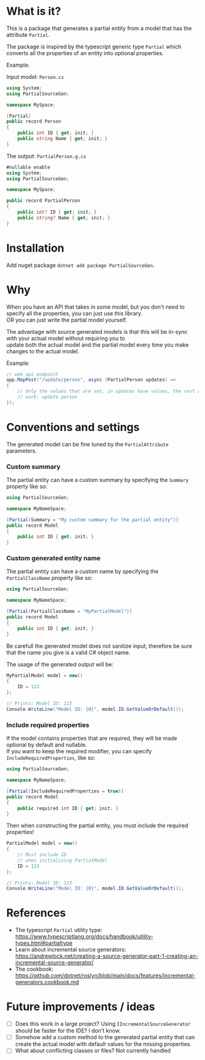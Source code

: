 # What is it?

This is a package that generates a partial entity from a model that has the attribute `Partial`.

The package is inspired by the typescript generic type `Partial` which converts all the properties of an entity into optional properties.

Example:

Input model: `Person.cs`
```csharp
using System;
using PartialSourceGen;

namespace MySpace;

[Partial]
public record Person
{
    public int ID { get; init; }
    public string Name { get; init; }
}
```

The output: `PartialPerson.g.cs`
```csharp
#nullable enable
using System;
using PartialSourceGen;

namespace MySpace;

public record PartialPerson
{
    public int? ID { get; init; }
    public string? Name { get; init; }
}
```

# Installation

Add nuget package `dotnet add package PartialSourceGen`.

# Why
When you have an API that takes in some model, but you don't need to specify all the properties, you can just use this library.  
OR you can just write the partial model yourself.

The advantage with source generated models is that this will be in-sync with your actual model without requiring you to  
update both the actual model and the partial model every time you make changes to the actual model.


Example:

```csharp
// web api endpoint
app.MapPost("/update/person", async (PartialPerson updates) =>
{
    // Only the values that are set, in updates have values, the rest are null
    // work: update person
});
```

# Conventions and settings
The generated model can be fine tuned by the `PartialAttribute` parameters.

### Custom summary
The partial entity can have a custom summary by specifying the `Summary` property like so:

```csharp
using PartialSourceGen;

namespace MyNameSpace;

[Partial(Summary = "My custom summary for the partial entity")]
public record Model
{
    public int ID { get; init; }
}
```

### Custom generated entity name
The partial entity can have a custom name by specifying the `PartialClassName` property like so:

```csharp
using PartialSourceGen;

namespace MyNameSpace;

[Partial(PartialClassName = "MyPartialModel")]
public record Model
{
    public int ID { get; init; }
}
```

Be carefull the generated model does not sanitize input, therefore be sure that the name you give is a valid C# object name.

The usage of the generated output will be:

```csharp
MyPartialModel model = new()
{
    ID = 123
};

// Prints: Model ID: 123
Console.WriteLine("Model ID: {0}", model.ID.GetValueOrDefault());
```

### Include required properties
If the model contains properties that are required, they will be made optional by default and nullable.  
If you want to keep the required modifier, you can specify `IncludeRequiredProperties`, like so:

```csharp
using PartialSourceGen;

namespace MyNameSpace;

[Partial(IncludeRequiredProperties = true)]
public record Model
{
    public required int ID { get; init; }
}
```

Then when constructing the partial entity, you must include the required properties!

```csharp
PartialModel model = new()
{
    // Must include ID
    // when initializing PartialModel
    ID = 123
};

// Prints: Model ID: 123
Console.WriteLine("Model ID: {0}", model.ID.GetValueOrDefault());
```

# References

* The typescript `Partial` utility type: https://www.typescriptlang.org/docs/handbook/utility-types.html#partialtype
* Learn about incremental source generators: https://andrewlock.net/creating-a-source-generator-part-1-creating-an-incremental-source-generator/
* The cookbook: https://github.com/dotnet/roslyn/blob/main/docs/features/incremental-generators.cookbook.md

# Future improvements / ideas
- [ ] Does this work in a large project? Using `IIncrementalSourceGenerator` should be faster for the IDE? I don't know.
- [ ] Somehow add a custom method to the generated partial entity that can create the actual model with default values for the missing properties.
- [ ] What about conflicting classes or files? Not currently handled